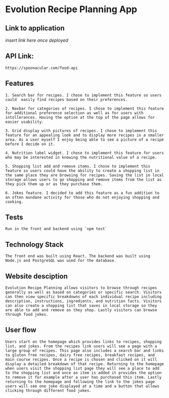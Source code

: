# Evolution Recipe Planning App

## Link to application
*insert link here once deployed*

## API Link:
    https://spoonacular.com/food-api


## Features
    1. Search bar for recipes. I chose to implement this feature so users could  easily find recipes based on their preferences. 

    2. Navbar for categories of recipes. I chose to implement this feature for additional preference selection as well as for users with intollerances. Having the option at the top of the page allows for easier usability.

    3. Grid display with pictures of recipes. I chose to implement this feature for an appealing look and to display more recipes in a smaller area. As a user myself I enjoy being able to see a picture of a recipe before I decide on it. 

    4. Nutrition label widget. I chose to implement this feature for users who may be interested in knowing the nutritional value of a recipe. 

    5. Shopping list add and remove items. I chose to implement this feature so users could have the ability to create a shopping list in the same place they are browsing for recipes. Saving the list in local storage allows users to go shopping and remove items from the list as they pick them up or as they purchase them. 

    6. Jokes feature. I decided to add this feature as a fun addition to an often mundane activity for those who do not enjoying shopping and cooking. 


## Tests
    Run in the front and backend using `npm test` 

## Technology Stack 
```The front end was built using React. The backend was built using Node.js and PostgreSQL was used for the database.```

## Website desciption
```Evolution Recipe Planning allows visitors to browse through recipes generally as well as based on categories or specific search. Visitors can then view specific breakdowns of each individual recipe including description, instructions, ingredients, and nutrition facts. Visitors can also create a shopping list that saves in local storage so they are able to add and remove as they shop. Lastly visitors can browse through food jokes.``` 

## User flow
```Users start on the homepage which provides links to recipes, shopping list, and jokes. From the recipes link users will see a page with a large group of recipes. This page also includes a search bar and links to gluten free recipes, dairy free recipes, breakfast recipes, and main course recipes. Once a recipe is chosen and clicked on it will display a detailed breakdown of that recipe. Returning to the homepage when users visit the shopping list page they will see a place to add to the shopping list and once an item is added it provides the option to remove it for example after a user has purchased this item. Lastly returning to the homepage and following the link to the jokes page users will see one joke displayed at a time and a button that allows clicking through different food jokes.```



  


